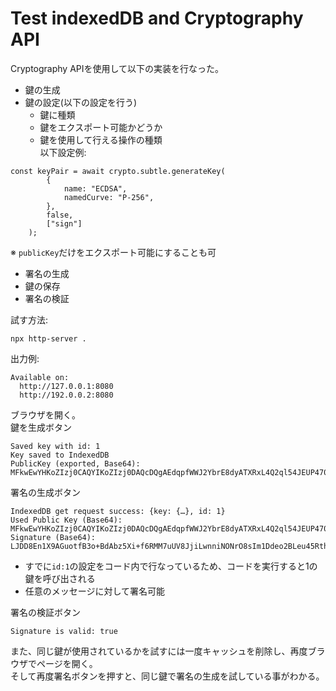 # Test indexedDB and Cryptography API
Cryptography APIを使用して以下の実装を行なった。
- 鍵の生成
- 鍵の設定(以下の設定を行う)
   - 鍵に種類
   - 鍵をエクスポート可能かどうか
   - 鍵を使用して行える操作の種類  
以下設定例:
```
const keyPair = await crypto.subtle.generateKey(
        {
            name: "ECDSA",
            namedCurve: "P-256",
        },
        false,
        ["sign"]
    );
``` 
※ `publicKey`だけをエクスポート可能にすることも可
- 署名の生成
- 鍵の保存
- 署名の検証

試す方法:  
```shell
npx http-server .
```
出力例:
```
Available on:
  http://127.0.0.1:8080
  http://192.0.0.2:8080
```

ブラウザを開く。  
鍵を生成ボタン
```
Saved key with id: 1
Key saved to IndexedDB
PublicKey (exported, Base64): MFkwEwYHKoZIzj0CAQYIKoZIzj0DAQcDQgAEdqpfWWJ2YbrE8dyATXRxL4Q2ql54JEUP47018hTYnrFg5qBi75kPVIyxoH4fX1RQNC4vT5jSqWihb/YdJ8RYeA==
```
署名の生成ボタン
```
IndexedDB get request success: {key: {…}, id: 1}
Used Public Key (Base64): MFkwEwYHKoZIzj0CAQYIKoZIzj0DAQcDQgAEdqpfWWJ2YbrE8dyATXRxL4Q2ql54JEUP47018hTYnrFg5qBi75kPVIyxoH4fX1RQNC4vT5jSqWihb/YdJ8RYeA==
Signature (Base64): LJDD8En1X9AGuotfB3o+BdAbz5Xi+f6RMM7uUV8JjiLwnniNONrO8sIm1Ddeo2BLeu45Rths0dqH6PvscKlsNg==
```
- すでに`id:1`の設定をコード内で行なっているため、コードを実行すると1の鍵を呼び出される
- 任意のメッセージに対して署名可能

  
署名の検証ボタン
```
Signature is valid: true
```

また、同じ鍵が使用されているかを試すには一度キャッシュを削除し、再度ブラウザでページを開く。  
そして再度署名ボタンを押すと、同じ鍵で署名の生成を試している事がわかる。
